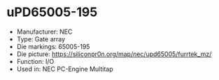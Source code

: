 # uPD65005-195

 * Manufacturer: NEC
 * Type: Gate array
 * Die markings: 65005-195
 * Die picture: https://siliconpr0n.org/map/nec/upd65005/furrtek_mz/
 * Function: I/O
 * Used in: NEC PC-Engine Multitap
